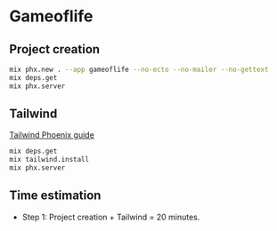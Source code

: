 # Gameoflife

## Project creation

```bash
mix phx.new . --app gameoflife --no-ecto --no-mailer --no-gettext
mix deps.get
mix phx.server
```

## Tailwind

[Tailwind Phoenix guide](https://tailwindcss.com/docs/guides/phoenix)

```bash
mix deps.get
mix tailwind.install
mix phx.server
```

## Time estimation

- Step 1: Project creation + Tailwind = 20 minutes.
